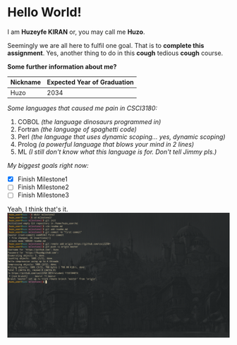 # Hello World!

I am **Huzeyfe KIRAN** or, you may call me **Huzo**.

Seemingly we are all here to fulfil one goal. That is to **complete this
assignment**. Yes, another thing to do in this **cough** tedious **cough**
course.

**Some further information about me?**

| Nickname     | Expected Year of Graduation |
| ------------ | ------------                |
| Huzo         | 2034                        |

*Some languages that caused me pain in CSCI3180:*
1. COBOL *(the language dinosaurs programmed in)*
2. Fortran *(the language of spaghetti code)*
3. Perl *(the language that uses dynamic scoping... yes, dynamic scoping)*
4. Prolog *(a powerful language that blows your mind in 2 lines)*
5. ML *(I still don't know what this language is for. Don't tell Jimmy pls.)*

*My biggest goals right now:*
- [x] Finish Milestone1
- [ ] Finish Milestone2
- [ ] Finish Milestone3

Yeah, I think that's it.
![image](https://github.com/csci3250-2019/student-1155104019/blob/master/screenshot.png)

